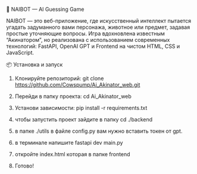 🎯 NAIBOT — AI Guessing Game

NAIBOT — это веб-приложение, где искусственный интеллект пытается угадать задуманного вами персонажа, животное или предмет, задавая простые уточняющие вопросы. Игра вдохновлена известным “Акинатором”, но реализована с использованием современных технологий: FastAPI, OpenAI GPT и Frontend на чистом HTML, CSS и JavaScript.

📦 Установка и запуск



  1.  Клонируйте репозиторий: git clone https://github.com/Cowspump/Ai_Akinator_web.git
  2.  Перейди в папку проекта: cd Ai_Akinator_web
  3.  Установи зависимости: pip install -r requirements.txt

  4.  чтобы запустить проект зайдите в папку cd ./backend

  5.  в папке ./utils в файле config.py вам нужно вставить токен от gpt.
  6.  в терминале напишите fastapi dev main.py
  7.  откройте index.html которая в папке frontend
  8.  Готово!
 
